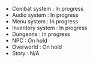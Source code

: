 - Combat system : In progress 
- Audio system : In progress 
- Menu system : In progress 
- Inventory system : In progress 
- Dungeons : In progress 
- NPC : On hold 
- Overworld : On hold 
- Story : N/A